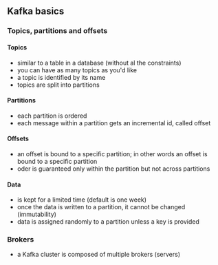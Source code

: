 ## Kafka basics

### Topics, partitions and offsets

#### Topics
- similar to a table in a database (without al the constraints)
- you can have as many topics as you'd like
- a topic is identified by its name
- topics are split into partitions

#### Partitions
- each partition is ordered
- each message within a partition gets an incremental id, called offset

#### Offsets
- an offset is bound to a specific partition; in other words an offset is bound to a specific partition
- oder is guaranteed only within the partition but not across partitions

#### Data
- is kept for a limited time (default is one week)
- once the data is written to a partition, it cannot be changed (immutability)
- data is assigned randomly to a partition unless a key is provided


### Brokers

- a Kafka cluster is composed of multiple brokers (servers)
